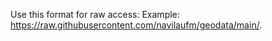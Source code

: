Use this format for raw access:
Example:
https://raw.githubusercontent.com/navilaufm/geodata/main/<filename>.<ext>
